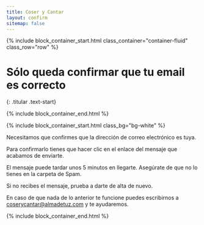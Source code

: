 ```yaml
---
title: Coser y Cantar
layout: confirm
sitemap: false
---
```



{% include block_container_start.html
  class_container="container-fluid"
  class_row="row"
%}

# Sólo queda confirmar que tu email es correcto
{: .titular .text-start}

{% include block_container_end.html %}

{% include block_container_start.html
   class_bg="bg-white"
%}

Necesitamos que confirmes que la dirección de correo electrónico es tuya.

Para confirmarlo tienes que hacer clic en el enlace del mensaje que acabamos de enviarte.

El mensaje puede tardar unos 5 minutos en llegarte. Asegúrate de que no lo tienes en la carpeta de Spam.

Si no recibes el mensaje, prueba a darte de alta de nuevo.

En caso de que nada de lo anterior te funcione puedes escribirnos a <a href="mailto:coserycantar@almadetuz.com">coserycantar@almadetuz.com</a> y te ayudaremos.

{% include block_container_end.html %}
